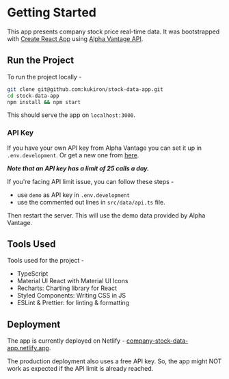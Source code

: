 # Getting Started

This app presents company stock price real-time data. It was bootstrapped with [Create React App](https://github.com/facebook/create-react-app) using [Alpha Vantage API](https://www.alphavantage.co/documentation/#).

## Run the Project

To run the project locally -

```bash
git clone git@github.com:kukiron/stock-data-app.git
cd stock-data-app
npm install && npm start
```

This should serve the app on `localhost:3000`.

### API Key

If you have your own API key from Alpha Vantage you can set it up in `.env.development`. Or get a new one from [here](https://www.alphavantage.co/support/#api-key).

_**Note that an API key has a limit of 25 calls a day.**_

If you're facing API limit issue, you can follow these steps -

- use `demo` as API key in `.env.development`
- use the commented out lines in `src/data/api.ts` file.

Then restart the server. This will use the demo data provided by Alpha Vantage.

## Tools Used

Tools used for the project -

- TypeScript
- Material UI React with Material UI Icons
- Recharts: Charting library for React
- Styled Components: Writing CSS in JS
- ESLint & Prettier: for linting & formatting

## Deployment

The app is currently deployed on Netlify - [company-stock-data-app.netlify.app](https://company-stock-data-app.netlify.app/).

The production deployment also uses a free API key. So, the app might NOT work as expected if the API limit is already reached.
